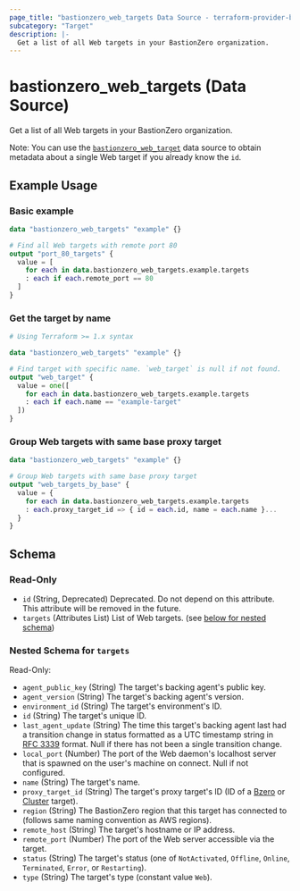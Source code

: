 ```yaml
---
page_title: "bastionzero_web_targets Data Source - terraform-provider-bastionzero"
subcategory: "Target"
description: |-
  Get a list of all Web targets in your BastionZero organization.
---
```


# bastionzero_web_targets (Data Source)

Get a list of all Web targets in your BastionZero organization.

Note: You can use the [`bastionzero_web_target`](web_target) data source to
obtain metadata about a single Web target if you already know the `id`.

## Example Usage

### Basic example

```terraform
data "bastionzero_web_targets" "example" {}

# Find all Web targets with remote port 80
output "port_80_targets" {
  value = [
    for each in data.bastionzero_web_targets.example.targets
    : each if each.remote_port == 80
  ]
}
```

### Get the target by name

```terraform
# Using Terraform >= 1.x syntax

data "bastionzero_web_targets" "example" {}

# Find target with specific name. `web_target` is null if not found.
output "web_target" {
  value = one([
    for each in data.bastionzero_web_targets.example.targets
    : each if each.name == "example-target"
  ])
}
```

### Group Web targets with same base proxy target

```terraform
data "bastionzero_web_targets" "example" {}

# Group Web targets with same base proxy target
output "web_targets_by_base" {
  value = {
    for each in data.bastionzero_web_targets.example.targets
    : each.proxy_target_id => { id = each.id, name = each.name }...
  }
}
```

<!-- schema generated by tfplugindocs -->
## Schema

### Read-Only

- `id` (String, Deprecated) Deprecated. Do not depend on this attribute. This attribute will be removed in the future.
- `targets` (Attributes List) List of Web targets. (see [below for nested schema](#nestedatt--targets))

<a id="nestedatt--targets"></a>
### Nested Schema for `targets`

Read-Only:

- `agent_public_key` (String) The target's backing agent's public key.
- `agent_version` (String) The target's backing agent's version.
- `environment_id` (String) The target's environment's ID.
- `id` (String) The target's unique ID.
- `last_agent_update` (String) The time this target's backing agent last had a transition change in status formatted as a UTC timestamp string in [RFC 3339](https://datatracker.ietf.org/doc/html/rfc3339) format. Null if there has not been a single transition change.
- `local_port` (Number) The port of the Web daemon's localhost server that is spawned on the user's machine on connect. Null if not configured.
- `name` (String) The target's name.
- `proxy_target_id` (String) The target's proxy target's ID (ID of a [Bzero](bzero_target) or [Cluster](cluster_target) target).
- `region` (String) The BastionZero region that this target has connected to (follows same naming convention as AWS regions).
- `remote_host` (String) The target's hostname or IP address.
- `remote_port` (Number) The port of the Web server accessible via the target.
- `status` (String) The target's status (one of `NotActivated`, `Offline`, `Online`, `Terminated`, `Error`, or `Restarting`).
- `type` (String) The target's type (constant value `Web`).